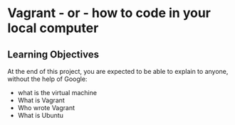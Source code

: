 # Vagrant - or - how to code in your local computer
## Learning Objectives
At the end of this project, you are expected to be able to explain to anyone, without the help of Google:
* what is the virtual machine
* What is Vagrant
* Who wrote Vagrant
* What is Ubuntu 
